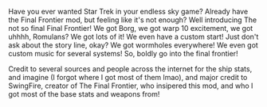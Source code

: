 Have you ever wanted Star Trek in your endless sky game? Already have the Final Frontier mod, but feeling like it's not enough?
Well introducing The not so final Final Frontier! We got Borg, we got warp 10 excitement, we got uhhhh, Romulans? We got lots of it!
We even have a custom start! Just don't ask about the story line, okay? We got wormholes everywhere! We even got custom music for several systems!
So, boldly go into the final frontier!

Credit to several sources and people across the internet for the ship stats, and imagine (I forgot where I got most of them lmao), and major credit to SwingFire, creator of The Final Frontier, who insipered this mod, and who I got most of the base stats and weapons from!
